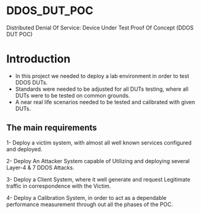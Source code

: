 # DDOS_DUT_POC
Distributed Denial Of Service: Device Under Test Proof Of Concept (DDOS DUT POC)

# Introduction

- In this project we needed to deploy a lab environment in order to test DDOS DUTs.
- Standards were needed to be adjusted for all DUTs testing, where all DUTs were to be tested on common grounds.
- A near real life scenarios needed to be tested and calibrated with given DUTs.

## The main requirements
1- Deploy a victim system, with almost all well known services configured and deployed.

2- Deploy An Attacker System capable of Utilizing and deploying several Layer-4 & 7 DDOS Attacks.

3- Deploy a Client System, where it well generate and request Legitimate traffic in correspondence with the Victim.

4- Deploy a Calibration System, in order to act as a dependable performance measurement through out all the phases of the POC.
